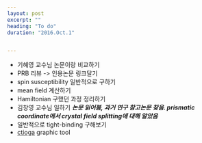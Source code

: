 ```yaml
---
layout: post
excerpt: ""
heading: "To do"
duration: "2016.Oct.1"


---
```


* 기혜영 교수님 논문이랑 비교하기
* PRB 리뷰 -> 인용논문 링크달기
* spin susceptibility 일반적으로 구하기
* mean field 계산하기
* Hamiltonian 구했던 과정 정리하기
* 김창영 교수님 일하기 __*논문 읽어봄, 과거 연구 참고논문 찾음. prismatic coordinate에서 crystal field splitting에 대해 알았음*__
* 일반적으로 tight-binding 구해보기
* [ctioga](http://sciyag.rubyforge.org/ctioga/index.html) graphic tool
